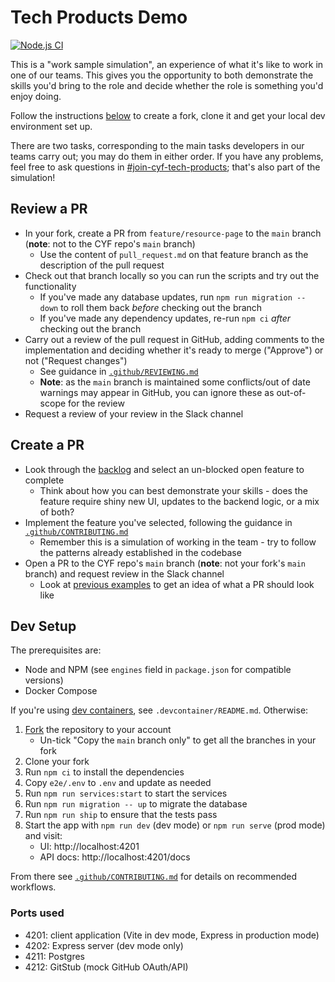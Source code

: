 # Tech Products Demo

[![Node.js CI](https://github.com/CodeYourFuture/tech-products-demo/workflows/Node.js%20CI/badge.svg)](https://github.com/CodeYourFuture/tech-products-demo/actions)

This is a "work sample simulation", an experience of what it's like to work in one of our teams. This gives you the opportunity to both demonstrate the skills you'd bring to the role and decide whether the role is something you'd enjoy doing.

Follow the instructions [below](#dev-setup) to create a fork, clone it and get your local dev environment set up.

There are two tasks, corresponding to the main tasks developers in our teams carry out; you may do them in either order. If you have any problems, feel free to ask questions in [#join-cyf-tech-products](https://codeyourfuture.slack.com/archives/C05AAMJSAKC); that's also part of the simulation!

## Review a PR

- In your fork, create a PR from `feature/resource-page` to the `main` branch (**note**: not to the CYF repo's `main` branch)
  - Use the content of `pull_request.md` on that feature branch as the description of the pull request
- Check out that branch locally so you can run the scripts and try out the functionality
  - If you've made any database updates, run `npm run migration -- down` to roll them back _before_ checking out the branch
  - If you've made any dependency updates, re-run `npm ci` _after_ checking out the branch
- Carry out a review of the pull request in GitHub, adding comments to the implementation and deciding whether it's ready to merge ("Approve") or not ("Request changes")
  - See guidance in [`.github/REVIEWING.md`][reviewing]
  - **Note**: as the `main` branch is maintained some conflicts/out of date warnings may appear in GitHub, you can ignore these as out-of-scope for the review
- Request a review of your review in the Slack channel

## Create a PR

- Look through the [backlog][unblocked-features] and select an un-blocked open feature to complete
  - Think about how you can best demonstrate your skills - does the feature require shiny new UI, updates to the backend logic, or a mix of both?
- Implement the feature you've selected, following the guidance in [`.github/CONTRIBUTING.md`][contributing]
  - Remember this is a simulation of working in the team - try to follow the patterns already established in the codebase
- Open a PR to the CYF repo's `main` branch (**note**: not your fork's `main` branch) and request review in the Slack channel
  - Look at [previous examples][merged-prs] to get an idea of what a PR should look like

## Dev Setup

The prerequisites are:

- Node and NPM (see `engines` field in `package.json` for compatible versions)
- Docker Compose

If you're using [dev containers], see `.devcontainer/README.md`. Otherwise:

1. [Fork] the repository to your account
   - Un-tick "Copy the `main` branch only" to get all the branches in your fork
2. Clone your fork
3. Run `npm ci` to install the dependencies
4. Copy `e2e/.env` to `.env` and update as needed
5. Run `npm run services:start` to start the services
6. Run `npm run migration -- up` to migrate the database
7. Run `npm run ship` to ensure that the tests pass
8. Start the app with `npm run dev` (dev mode) or `npm run serve` (prod mode) and visit:
   - UI: http://localhost:4201
   - API docs: http://localhost:4201/docs

From there see [`.github/CONTRIBUTING.md`][contributing] for details on recommended workflows.

### Ports used

- 4201: client application (Vite in dev mode, Express in production mode)
- 4202: Express server (dev mode only)
- 4211: Postgres
- 4212: GitStub (mock GitHub OAuth/API)

[contributing]: .github/CONTRIBUTING.md
[dev containers]: https://code.visualstudio.com/docs/devcontainers/containers
[fork]: https://docs.github.com/en/get-started/quickstart/fork-a-repo
[merged-prs]: https://github.com/CodeYourFuture/tech-products-demo/pulls?q=is%3Apr+is%3Amerged+
[reviewing]: .github/REVIEWING.md
[unblocked-features]: https://github.com/CodeYourFuture/tech-products-demo/issues?q=is%3Aopen+is%3Aissue+-label%3Ablocked+label%3A%22%3Asparkles%3A+feature%22
